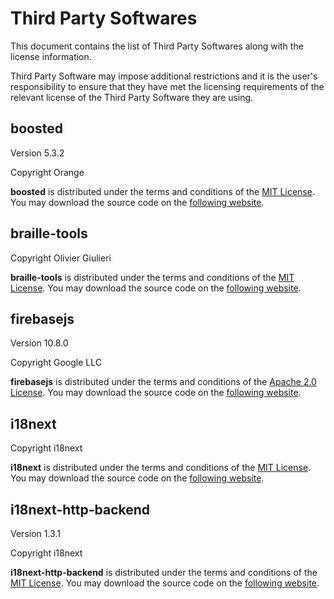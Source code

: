 
# Third Party Softwares

This document contains the list of Third Party Softwares along with the license information.

Third Party Software may impose additional restrictions and it is the user's responsibility to ensure that they have met the licensing
requirements of the relevant license of the Third Party Software they are using.

## boosted

Version 5.3.2

Copyright Orange

**boosted** is distributed under the terms and conditions of the [MIT License](https://opensource.org/license/mit).
You may download the source code on the [following website](https://github.com/Orange-OpenSource/Orange-Boosted-Bootstrap).

## braille-tools

Copyright Olivier Giulieri

**braille-tools** is distributed under the terms and conditions of the [MIT License](https://opensource.org/license/mit).
You may download the source code on the [following website](https://github.com/evoluteur/braille-tools).

## firebasejs

Version 10.8.0

Copyright Google LLC

**firebasejs** is distributed under the terms and conditions of the [Apache 2.0 License](https://opensource.org/license/apache-2-0).
You may download the source code on the [following website](https://www.gstatic.com/firebasejs/10.8.0/firebase-app.js).

## i18next

Copyright i18next

**i18next** is distributed under the terms and conditions of the [MIT License](https://opensource.org/license/mit).
You may download the source code on the [following website](https://github.com/i18next/i18next).

## i18next-http-backend

Version 1.3.1

Copyright i18next

**i18next-http-backend** is distributed under the terms and conditions of the [MIT License](https://opensource.org/license/mit).
You may download the source code on the [following website](https://github.com/i18next/i18next-http-backend).
